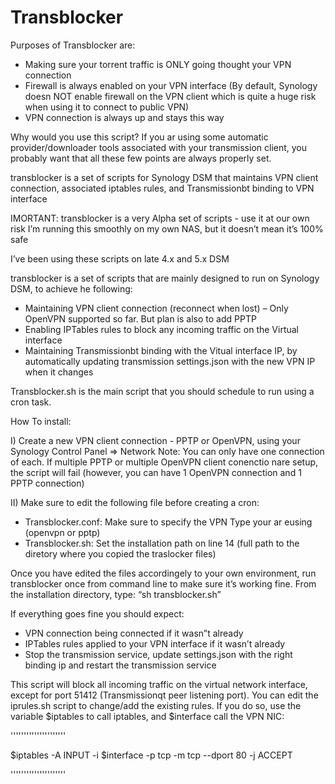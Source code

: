 Transblocker
============

Purposes of Transblocker are:
- Making sure your torrent traffic is ONLY going thought your VPN connection
- Firewall is always enabled on your VPN interface (By default, Synology doesn NOT enable firewall on the VPN client which is quite a huge risk when using it to connect to public VPN)
- VPN connection is always up and stays this way

Why would you use this script?
If you ar using some automatic provider/downloader tools associated with your transmission client, you probably want that all these few points are always properly set. 



transblocker is a set of scripts for Synology DSM that maintains VPN client connection, associated iptables rules, and Transmissionbt binding to VPN interface


IMORTANT: transblocker is a very Alpha set of scripts - use it at our own risk
I’m running this smoothly on my own NAS, but it doesn’t mean it’s 100% safe


I’ve been using these scripts on late 4.x and 5.x DSM

transblocker is a set of scripts that are mainly designed to run on Synology DSM, to achieve he following:
- Maintaining VPN client connection (reconnect when lost) – Only OpenVPN supported so far. But plan is also to add PPTP
- Enabling IPTables rules to block any incoming traffic on the Virtual interface
- Maintaining Transmissionbt binding with the Vitual interface IP, by automatically updating transmission settings.json with the new VPN IP when it changes

Transblocker.sh is the main script that you should schedule to run using a cron task.

How To install:

I) Create a new VPN client connection - PPTP or OpenVPN, using your Synology Control Panel => Network
 Note: You can only have one connection of each. If multiple PPTP or multiple OpenVPN client conenctio nare setup, the script will fail (however, you can have 1 OpenVPN connection and 1 PPTP connection)

II) Make sure to edit the following file before creating a cron:
-	Transblocker.conf: Make sure to specify the VPN Type your ar eusing (openvpn or pptp) 
-	Transblocker.sh: Set the installation path on line 14 (full path to the diretory where you copied the traslocker files)


Once you have edited the files accordingely to your own environment, run transblocker once  from command line to make sure it’s working fine. From the installation directory, type:
“sh transblocker.sh”

If everything goes fine you should expect:
-	VPN connection being connected if it wasn”t already
-	IPTables rules applied to your VPN interface if it wasn’t already
-	Stop the transmission service, update settings.json with the right binding ip and restart the transmission service


This script will block all incoming traffic on the virtual network interface, except for port 51412 (Transmissionqt peer listening port). You can edit the iprules.sh script to change/add the existing rules.
If you do so, use the variable $iptables to call iptables, and $interface call the VPN NIC:

'''''''''''''''''''''

$iptables -A INPUT -i $interface -p tcp -m tcp --dport 80 -j ACCEPT	

'''''''''''''''''''''
 

